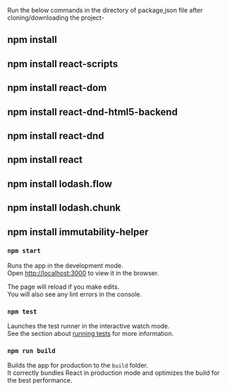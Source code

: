 
Run the below commands in the directory of package,json file after cloning/downloading the project-

## npm install

## npm install react-scripts

## npm install react-dom

## npm install react-dnd-html5-backend

## npm install react-dnd

## npm install react

## npm install lodash.flow

## npm install lodash.chunk

## npm install immutability-helper



### `npm start`

Runs the app in the development mode.<br>
Open [http://localhost:3000](http://localhost:3000) to view it in the browser.

The page will reload if you make edits.<br>
You will also see any lint errors in the console.

### `npm test`

Launches the test runner in the interactive watch mode.<br>
See the section about [running tests](#running-tests) for more information.

### `npm run build`

Builds the app for production to the `build` folder.<br>
It correctly bundles React in production mode and optimizes the build for the best performance.
